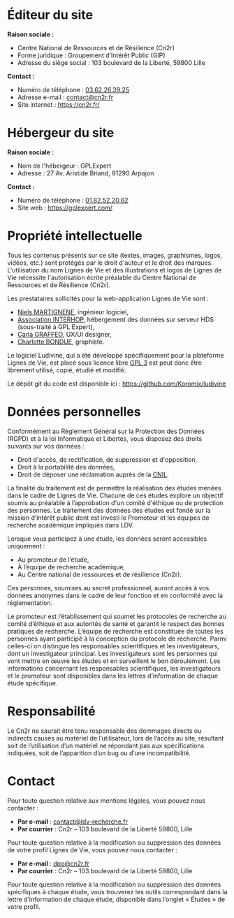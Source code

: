# Éditeur du site

**Raison sociale :**

- Centre National de Ressources et de Résilience (Cn2r)
- Forme juridique : Groupement d’Intérêt Public (GIP)
- Adresse du siège social : 103 boulevard de la Liberté, 59800 Lille

**Contact :**

- Numéro de téléphone : <a href="tel:+33362263925">03.62.26.39.25</a>
- Adresse e-mail : contact@cn2r.fr
- Site internet : https://cn2r.fr/

# Hébergeur du site

**Raison sociale :**

- Nom de l'hébergeur : GPLExpert
- Adresse : 27 Av. Aristide Briand, 91290 Arpajon

**Contact :**

- Numéro de téléphone : <a href="tel:+33182522062">01.82.52.20.62</a>
- Site web : https://gplexpert.com/

# Propriété intellectuelle

Tous les contenus présents sur ce site (textes, images, graphismes, logos, vidéos, etc.) sont protégés par le droit d'auteur et le droit des marques. L'utilisation du nom Lignes de Vie et des illustrations et logos de Lignes de Vie nécessite l'autorisation écrite préalable du Centre National de Ressources et de Résilience (Cn2r).

Les prestataires sollicités pour la web-application Lignes de Vie sont :

- [Niels MARTIGNENE](https://koromix.dev), ingénieur logiciel,
- [Association INTERHOP](https://interhop.org), hébergement des données sur serveur HDS (sous-traité à GPL Expert),
- [Carla GRAFFEO](https://graffeo.wixsite.com/carlagraffeo), UX/UI designer,
- [Charlotte BONDUE](https://charlotte-bondue.fr/portfolio/), graphiste.

Le logiciel Ludivine, qui a été développé spécifiquement pour la plateforme Lignes de Vie, est placé sous licence libre [GPL 3](https://www.gnu.org/licenses/#GPL) est peut donc ếtre librement utilisé, copié, étudié et modifié.

Le dépôt git du code est disponible ici : https://github.com/Koromix/ludivine

# Données personnelles

Conformément au Règlement Général sur la Protection des Données (RGPD) et à la loi Informatique et Libertés, vous disposez des droits suivants sur vos données :

- Droit d'accès, de rectification, de suppression et d'opposition,
- Droit à la portabilité des données,
- Droit de déposer une réclamation auprès de la [CNIL](www.cnil.fr).

La finalité du traitement est de permettre la réalisation des études menées dans le cadre de Lignes de Vie. Chacune de ces études explore un objectif soumis au préalable à l’approbation d'un comité d'éthique ou de protection des personnes. Le traitement des données des études est fondé sur la mission d’intérêt public dont est investi le Promoteur et les équipes de recherche académique impliqués dans LDV.

Lorsque vous participez à une étude, les données seront accessibles uniquement :

- Au promoteur de l’étude,
- À l’équipe de recherche académique,
- Au Centre national de ressources et de résilience (Cn2r).

Ces personnes, soumises au secret professionnel, auront accès à vos données anonymes dans le cadre de leur fonction et en conformité avec la réglementation.

Le promoteur est l’établissement qui soumet les protocoles de recherche au comité d’éthique et aux autorités de santé et garantit le respect des bonnes pratiques de recherche. L’équipe de recherche est constituée de toutes les personnes ayant participé à la conception du protocole de recherche. Parmi celles-ci on distingue les responsables scientifiques et les investigateurs, dont un investigateur principal. Les investigateurs sont les personnes qui vont mettre en œuvre les études et en surveillent le bon déroulement. Les informations concernant les responsables scientifiques, les investigateurs et le promoteur sont disponibles dans les lettres d’information de chaque étude spécifique.

# Responsabilité

Le Cn2r ne saurait être tenu responsable des dommages directs ou indirects causés au matériel de l’utilisateur, lors de l’accès au site, résultant soit de l’utilisation d’un matériel ne répondant pas aux spécifications indiquées, soit de l’apparition d’un bug ou d’une incompatibilité.

# Contact

Pour toute question relative aux mentions légales, vous pouvez nous contacter :
- **Par e-mail** : contact@ldv-recherche.fr
- **Par courrier** : Cn2r – 103 boulevard de la Liberté 59800, Lille

Pour toute question relative à la modification ou suppression des données de votre profil Lignes de Vie, vous pouvez nous contacter :

- **Par e-mail** : dpo@cn2r.fr
- **Par courrier** : Cn2r – 103 boulevard de la Liberté 59800, Lille

Pour toute question relative à la modification ou suppression des données spécifiques à chaque étude, vous trouverez les outils correspondant dans la lettre d’information de chaque étude, disponible dans l’onglet « Études » de votre profil.
